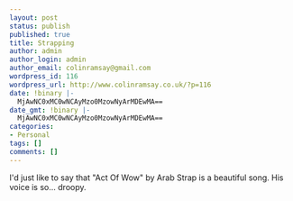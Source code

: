 ```yaml
---
layout: post
status: publish
published: true
title: Strapping
author: admin
author_login: admin
author_email: colinramsay@gmail.com
wordpress_id: 116
wordpress_url: http://www.colinramsay.co.uk/?p=116
date: !binary |-
  MjAwNC0xMC0wNCAyMzo0MzowNyArMDEwMA==
date_gmt: !binary |-
  MjAwNC0xMC0wNCAyMzo0MzowNyArMDEwMA==
categories:
- Personal
tags: []
comments: []
---
```

<p>I'd just like to say that "Act Of Wow" by Arab Strap is a beautiful song. His voice is so... droopy.</p>
